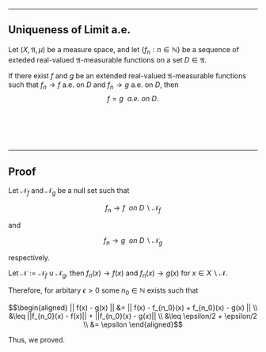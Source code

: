 
---
Uniqueness of Limit a.e.
---

Let $(X, \mathfrak{A}, \mu)$ be a measure space, and let $\{f_n: n \in \mathbb{N}\}$ be a sequence of exteded real-valued $\mathfrak{A}$-measurable functions on a set $D\in \mathfrak{A}$.

If there exist $f$ and $g$ be an extended real-valued $\mathfrak{A}$-measurable functions such that $f_n \rightarrow f$ a.e. on $D$ and $f_n \rightarrow g$ a.e. on $D$, then
$$
f=g \ \ a.e. \ on \ D.
$$


<br>
<br>
<br>
<br>


---
Proof
----

Let $\mathcal{N}_f$ and $\mathcal{N}_g$ be a null set such that 

$$ 
f_n \rightarrow f \ \ on \ D \backslash \mathcal{N}_f
$$

and 

$$ 
f_n \rightarrow g \ \ on \ D \backslash \mathcal{N}_g
$$

respectively.

Let $\mathcal{N}:=\mathcal{N}_f \cup \mathcal{N}_g$, then $f_n(x) \rightarrow f(x)$ and $f_n(x) \rightarrow g(x)$ for $x \in X \backslash \mathcal{N}$.

Therefore, for arbitary $\epsilon>0$ some $n_0 \in \mathbb{N}$ exists such that

$$\begin{aligned}
|| f(x) - g(x) ||
&= || f(x) - f_{n_0}(x) + f_{n_0}(x) - g(x) || \\
&\leq ||f_{n_0}(x) - f(x)|| + ||f_{n_0}(x) - g(x)|| \\
&\leq \epsilon/2 + \epsilon/2 \\
&= \epsilon
\end{aligned}$$

Thus, we proved.
